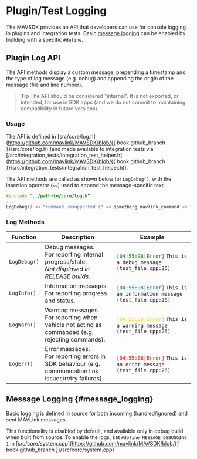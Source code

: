 # Plugin/Test Logging

The MAVSDK provides an API that developers can use for console logging in plugins and integration tests.
Basic [message logging](#message_logging) can be enabled by building with a specific `#define`.


## Plugin Log API

The API methods display a custom message, prepending a timestamp and the type of log message (e.g. debug) and appending the origin of the message (file and line number).

> **Tip** The API should be considered "internal". It is not exported, or intended, for use in SDK apps (and we do not commit to maintaining compatibility in future versions).

### Usage

The API is defined in [src/core/log.h](https://github.com/mavlink/MAVSDK/blob/{{ book.github_branch }}/src/core/log.h) (and made available to integration tests via [/src/integration_tests/integration_test_helper.h](https://github.com/mavlink/MAVSDK/blob/{{ book.github_branch }}/src/integration_tests/integration_test_helper.h)).

The API methods are called as shown below for `LogDebug()`, with the insertion operator (`<<`) used to append the message-specific text.

```cpp
#include "../path-to/core/log.h"
...
LogDebug() << "command unsupported (" << something.mavlink_command << ").";
```

### Log Methods

Function | Description | Example
--- | --- | ---
`LogDebug()` | Debug messages.<br> For reporting internal progress/state.<br>*Not displayed in RELEASE builds.* | <code style="color:green;">[04:55:08&#124;Error]</code> `This is a debug message (test_file.cpp:26)`
`LogInfo()` | Information messages.<br>For reporting progress and status. | <code style="color:#006fb8;">[04:55:08&#124;Error]</code> `This is an information message (test_file.cpp:26)`
`LogWarn()` | Warning messages.<br>For reporting when vehicle not acting as commanded (e.g. rejecting commands). | <code style="color:#ffc706;">[04:55:08&#124;Error]</code> `This is a warning message (test_file.cpp:26)`
`LogErr()` | Error messages.<br>For reporting errors in SDK behaviour (e.g. communication link issues/retry failures). | <code style="color:red;">[04:55:08&#124;Error]</code> `This is an error message (test_file.cpp:26)`


## Message Logging {#message_logging}

Basic logging is defined in source for both incoming (handled/ignored) and sent MAVLink messages.

This functionality is disabled by default, and available only in debug build when built from source.
To enable the logs, set `#define MESSAGE_DEBUGGING 1` in [src/core/system.cpp](https://github.com/mavlink/MAVSDK/blob/{{ book.github_branch }}/src/core/system.cpp)

<!-- Added: https://github.com/mavlink/MAVSDK/pull/194 -->
